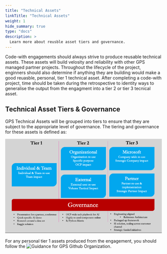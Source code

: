 ```yaml
---
title: "Technical Assets"
linkTitle: "Technical Assets"
weight: 1
hide_summary: true
type: "docs"
description: >
  Learn more about reusble asset tiers and governance.
---
```

Code-with engagements should always strive to produce reusable technical assets. These assets will build velosity and reliability with other GPS managed partner projects. Throughout the lifecycle of the project, enginners should also determine if anything they are building would make a good reuasble, personal, tier 1 technical asset.  After completing a code-with project, time should be taken during the retrospective to identity ways to generalise the output from the engagment into a tier 2 or tier 3 tecnical asset.

## Technical Asset Tiers & Governance
GPS Technical Assets will be grouped into tiers to ensure that they are subject to the appropriate level of governance. The tiering and governance for these assets is defined as:

![Technical Asset Tiers](/img/technical-assets.png)

For any personal tier 1 assets produced from the engagement, you should follow the ![Guidance for GPS Github Organization](https://microsoft-my.sharepoint.com/:p:/p/anfrankl/EcsJVTEOJsBJnUYnbIMrKUcBeT05N2NTWzssTL7fe_jWgQ?e=0k9I8E).

